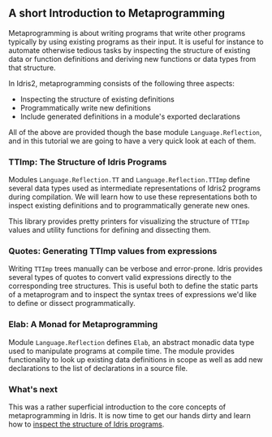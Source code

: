## A short Introduction to Metaprogramming

Metaprogramming is about writing programs that write other programs
typically by using existing programs as their input.
It is useful for instance to automate otherwise tedious tasks
by inspecting the structure of existing data or function definitions
and deriving new functions or data types from that structure.

In Idris2, metaprogramming consists of the following
three aspects:

  * Inspecting the structure of existing definitions
  * Programmatically write new definitions
  * Include generated definitions in a module's exported declarations

All of the above are provided though the base module `Language.Reflection`,
and in this tutorial we are going to have a very quick look at each of them.

### TTImp: The Structure of Idris Programs

Modules `Language.Reflection.TT` and `Language.Reflection.TTImp` define
several data types used as intermediate representations of Idris2
programs during compilation. We will learn how to use these
representations both to inspect existing definitions and
to programmatically generate new ones.

This library provides pretty printers for visualizing the structure
of `TTImp` values and utility functions for defining and
dissecting them.

### Quotes: Generating TTImp values from expressions

Writing `TTImp` trees manually can be verbose and error-prone.
Idris provides several types of quotes to convert valid
expressions directly to the corresponding tree structures.
This is useful both to define the static parts of a metaprogram
and to inspect the syntax trees of expressions we'd like
to define or dissect programmatically.

### Elab: A Monad for Metaprogramming

Module `Language.Reflection` defines `Elab`, an abstract monadic
data type used to manipulate programs at compile time. The
module provides functionality to look up existing
data definitions in scope as well as add new declarations
to the list of declarations in a source file.

### What's next

This was a rather superficial introduction to the core
concepts of metaprogramming in Idris. It is now time
to get our hands dirty and learn how to
[inspect the structure of Idris programs](Inspect.md).
